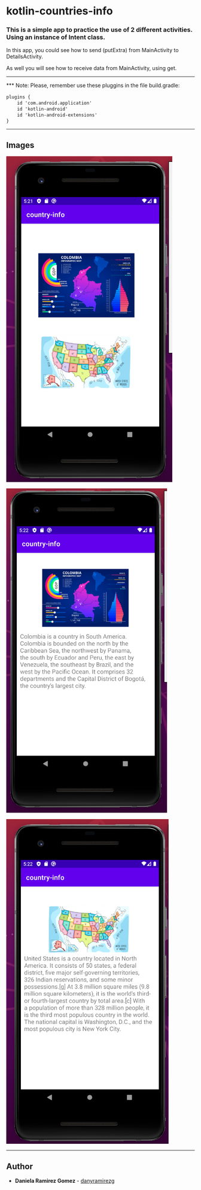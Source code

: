 # kotlin-countries-info

### This is a simple app to practice the use of 2 different activities. Using an instance of Intent class.

In this app, you could see how to send (putExtra) from MainActivity to DetailsActivity.

As well you will see how to receive data from MainActivity, using get. 

---

*** Note: Please, remember use these pluggins in the file build.gradle:

```
plugins {
    id 'com.android.application'
    id 'kotlin-android'
    id 'kotlin-android-extensions'
}
```

---

## Images

![Demo](./demo-1.png)

![Demo](./demo-2.png)

![Demo](./demo-3.png)

---

## Author
* **Daniela Ramirez Gomez** - [danyramirezg](https://github.com/danyramirezg)
